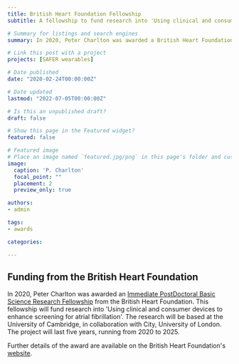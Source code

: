 ```yaml
---
title: British Heart Foundation Fellowship
subtitle: A fellowship to fund research into 'Using clinical and consumer devices to enhance screening for atrial fibrillation'.

# Summary for listings and search engines
summary: In 2020, Peter Charlton was awarded a British Heart Foundation fellowship to fund research into 'Using clinical and consumer devices to enhance screening for atrial fibrillation'.

# Link this post with a project
projects: [SAFER wearables]

# Date published
date: "2020-02-24T00:00:00Z"

# Date updated
lastmod: "2022-07-05T00:00:00Z"

# Is this an unpublished draft?
draft: false

# Show this page in the Featured widget?
featured: false

# Featured image
# Place an image named `featured.jpg/png` in this page's folder and customize its options here.
image:
  caption: 'P. Charlton'
  focal_point: ""
  placement: 2
  preview_only: true

authors:
- admin

tags:
- awards

categories:

---
```


## Funding from the British Heart Foundation

In 2020, Peter Charlton was awarded an [Immediate PostDoctoral Basic Science Research Fellowship](https://www.bhf.org.uk/research-projects/using-clinical-and-consumer-devices-to-enhance-screening-for-atrial-fibrillation) from the British Heart Foundation. This fellowship will fund research into 'Using clinical and consumer devices to enhance screening for atrial fibrillation'. The research will be based at the University of Cambridge, in collaboration with City, University of London. The project will last five years, running from 2020 to 2025.

Further details of the award are available on the British Heart Foundation's [website](https://www.bhf.org.uk/research-projects/using-clinical-and-consumer-devices-to-enhance-screening-for-atrial-fibrillation).

